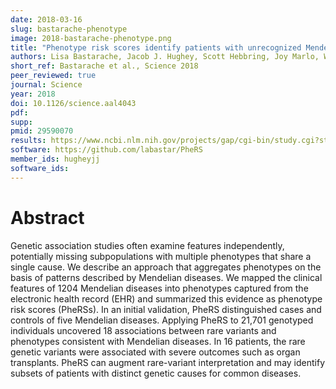 ```yaml
---
date: 2018-03-16
slug: bastarache-phenotype
image: 2018-bastarache-phenotype.png
title: "Phenotype risk scores identify patients with unrecognized Mendelian disease patterns"
authors: Lisa Bastarache, Jacob J. Hughey, Scott Hebbring, Joy Marlo, Wanke Zhao, Wanting T. Ho, Sara L. Van Driest, Tracy L. McGregor, Jonathan D. Mosley, Quinn S. Wells, Michael Temple, Andrea H. Ramirez, Robert Carroll, Travis Osterman, Todd Edwards, Douglas Ruderfer, Digna R. Velez Edwards, Rizwan Hamid, Joy Cogan, Andrew Glazer, Wei-Qi Wei, QiPing Feng, Murray Brilliant, Zhizhuang J. Zhao, Nancy J. Cox, Dan M. Roden, Joshua C. Denny
short_ref: Bastarache et al., Science 2018
peer_reviewed: true
journal: Science
year: 2018
doi: 10.1126/science.aal4043
pdf: 
supp: 
pmid: 29590070
results: https://www.ncbi.nlm.nih.gov/projects/gap/cgi-bin/study.cgi?study_id=phs001516.v1.p1
software: https://github.com/labastar/PheRS
member_ids: hugheyjj
software_ids: 
---
```


# Abstract

Genetic association studies often examine features independently, potentially missing subpopulations with multiple phenotypes that share a single cause. We describe an approach that aggregates phenotypes on the basis of patterns described by Mendelian diseases. We mapped the clinical features of 1204 Mendelian diseases into phenotypes captured from the electronic health record (EHR) and summarized this evidence as phenotype risk scores (PheRSs). In an initial validation, PheRS distinguished cases and controls of five Mendelian diseases. Applying PheRS to 21,701 genotyped individuals uncovered 18 associations between rare variants and phenotypes consistent with Mendelian diseases. In 16 patients, the rare genetic variants were associated with severe outcomes such as organ transplants. PheRS can augment rare-variant interpretation and may identify subsets of patients with distinct genetic causes for common diseases.
